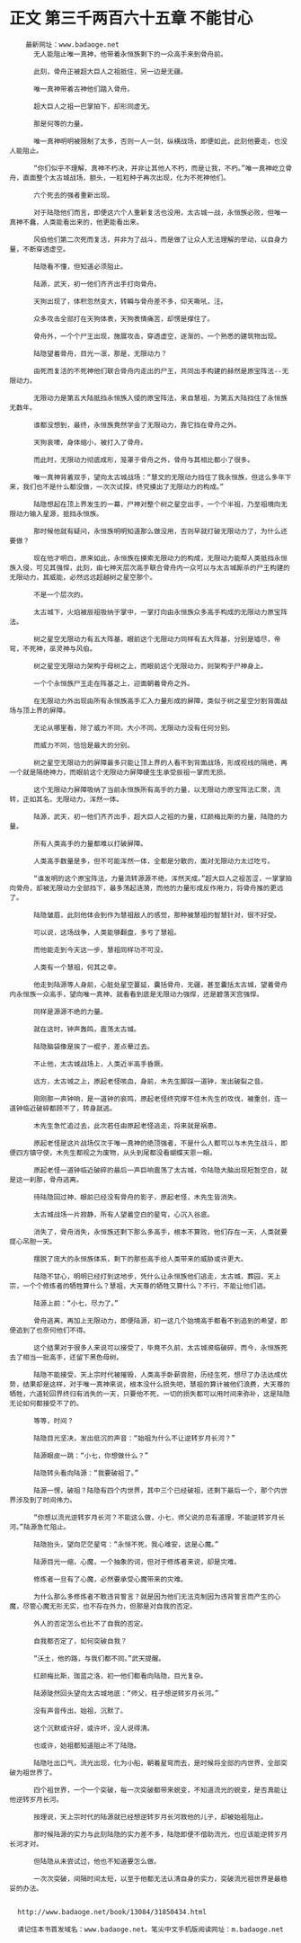 # 正文 第三千两百六十五章 不能甘心
        最新网址：www.badaoge.net
          无人能阻止唯一真神，他带着永恒族剩下的一众高手来到骨舟前。
      
          此刻，骨舟正被超大巨人之祖抵住，另一边是无疆。
      
          唯一真神带着古神他们踏入骨舟。
      
          超大巨人之祖一巴掌拍下，却形同虚无。
      
          那是何等的力量。
      
          唯一真神明明被限制了太多，否则一人一剑，纵横战场，即便如此，此刻他要走，也没人能阻止。
      
          “你们似乎不理解，真神不朽决，并非让其他人不朽，而是让我，不朽。”唯一真神屹立骨舟，直面整个太古城战场，额头，一粒粒种子再次出现，化为不死神他们。
      
          六个死去的强者重新出现。
      
          对于陆隐他们而言，即便这六个人重新复活也没用，太古城一战，永恒族必败，但唯一真神不蠢，人类能看出来的，他更能看出来。
      
          风伯他们第二次死而复活，并非为了战斗，而是做了让众人无法理解的举动，以自身力量，不断穿透虚空。
      
          陆隐看不懂，但知道必须阻止。
      
          陆源，武天，初一他们齐齐出手打向骨舟。
      
          天狗出现了，体积忽然变大，转瞬与骨舟差不多，仰天嘶吼，汪。
      
          众多攻击全部打在天狗体表，天狗表情痛苦，却愣是撑住了。
      
          骨舟外，一个个尸王出现，施展攻击，穿透虚空，逐渐的，一个熟悉的建筑物出现。
      
          陆隐望着骨舟，目光一凛，那是，无限动力？
      
          由死而复活的不死神他们联合骨舟内走出的尸王，共同出手构建的赫然是原宝阵法--无限动力。
      
          无限动力是第五大陆抵挡永恒族入侵的原宝阵法，来自慧祖，为第五大陆挡住了永恒族无数年。
      
          谁都没想到，最终，永恒族竟然学会了无限动力，靠它挡在骨舟之外。
      
          天狗哀嚎，身体缩小，被打入了骨舟。
      
          而此时，无限动力彻底成形，笼罩于骨舟之外，骨舟与其相比都小了很多。
      
          唯一真神背着双手，望向太古城战场：“慧文的无限动力挡住了我永恒族，但这么多年下来，我们也不是什么都没做，一次次试探，终究摸出了无限动力的构成。”
      
          陆隐想起在顶上界发生的一幕，尸神对整个树之星空出手，一个个半祖，乃至祖境向无限动力输入星源，抵挡永恒族。
      
          那时候他就有疑问，永恒族明明知道那么做没用，否则早就打破无限动力了，为什么还要做？
      
          现在他才明白，原来如此，永恒族在摸索无限动力的构成，无限动力能帮人类抵挡永恒族入侵，可见其强悍，此刻，由七神天层次高手联合骨舟内一众可以与太古城厮杀的尸王构建的无限动力，其威能，必然远远超越树之星空那个。
      
          不是一个层次的。
      
          太古城下，火焰被辰祖吸纳于掌中，一掌打向由永恒族众多高手构成的无限动力原宝阵法。
      
          树之星空无限动力有五大阵基，眼前这个无限动力同样有五大阵基，分别是墟尽，帝穹，不死神，巫灵神与风伯。
      
          树之星空无限动力架构于母树之上，而眼前这个无限动力，则架构于尸神身上。
      
          一个个永恒族尸王走在阵基之上，迎面朝着骨舟之外。
      
          在无限动力外出现由所有永恒族高手汇入力量形成的屏障，类似于树之星空分割背面战场与顶上界的屏障。
      
          无论从哪里看，除了威力不同，大小不同，无限动力没有任何分别。
      
          而威力不同，恰恰是最大的分别。
      
          树之星空无限动力的屏障最多只能让顶上界的人看不到背面战场，形成视线的隔绝，再一个就是隔绝神力，而眼前这个无限动力屏障硬生生承受辰祖一掌而无损。
      
          这个无限动力屏障吸纳了当前永恒族所有高手的力量，以无限动力原宝阵法汇聚，流转，正如其名，无限动力，浑然一体。
      
          陆源，武天，初一他们齐齐出手，超大巨人之祖的力量，红颜梅比斯的力量，陆隐的力量。
      
          所有人类高手的力量都难以打破屏障。
      
          人类高手数量是多，但不可能浑然一体，全都是分散的，面对无限动力太过吃亏。
      
          “谁发明的这个原宝阵法，力量流转源源不绝，浑然天成。”超大巨人之祖苦涩，一掌掌拍向骨舟，却被无限动力全部挡下，最多荡起涟漪，而他的力量形成反作用力，将骨舟推的更远了。
      
          陆隐皱眉，此刻他体会到作为慧祖敌人的感觉，那种被慧祖的智慧针对，很不好受。
      
          可以说，这场战争，人类能够翻盘，多亏了慧祖。
      
          而他能走到今天这一步，慧祖同样功不可没。
      
          人类有一个慧祖，何其之幸。
      
          他走到陆源等人身前，心脏处星空蔓延，囊括骨舟，无疆，甚至囊括太古城，望着骨舟内永恒族一众高手，望向唯一真神，就看看到底是无限动力强悍，还是碧落天宫强悍。
      
          同样是源源不绝的力量。
      
          就在这时，钟声轰鸣，震荡太古城。
      
          陆隐脑袋像是挨了一棍子，差点晕过去。
      
          不止他，太古城战场上，人类近半高手昏厥。
      
          远方，太古城之上，原起老怪咳血，身前，木先生脚踩一道钟，发出破裂之音。
      
          刚刚那一声钟响，是一道钟的哀鸣，原起老怪终究撑不住木先生的攻伐，被重创，连一道钟临近破碎都顾不了，转身就逃。
      
          木先生急忙追过去，此次若任由原起老怪逃走，将来就是祸患。
      
          原起老怪是这片战场仅次于唯一真神的绝顶强者，不是什么人都可以与木先生战斗，即便四方镇守使，木先生都视之为废物，从头到尾都没看蝴蝶天恩一眼。
      
          原起老怪一道钟临近破碎的最后一声巨响震荡了太古城，令陆隐大脑出现短暂空白，就是这一刹那，骨舟逃离。
      
          待陆隐回过神，眼前已经没有骨舟的影子，原起老怪，木先生皆消失。
      
          太古城战场一片寂静，所有人望着空白的星穹，心沉入谷底。
      
          消失了，骨舟消失，永恒族还剩下那么多高手，根本不算败，他们存在一天，人类就要提心吊胆一天。
      
          摆脱了庞大的永恒族体系，剩下的那些高手给人类带来的威胁或许更大。
      
          陆隐不甘心，明明已经打到这地步，凭什么让永恒族他们逃走，太古城，葬园，天上宗，一个个修炼者的牺牲算什么？慧祖，大天尊的牺牲又算什么？不行，不能让他们逃。
      
          陆源上前：“小七，尽力了。”
      
          骨舟逃离，再加上无限动力，即便陆源，初一这几个始境高手都看不到追到的希望，即便追到了也奈何他们不得。
      
          这个结果对于很多人来说可以接受了，毕竟不久前，太古城濒临破碎，而今，永恒族死去了相当一批高手，还留下黑色母树。
      
          陆隐不能接受，天上宗时代被摧毁，人类高手卧薪尝胆，历经生死，想尽了办法达成优势，结果却是这样，对于唯一真神来说，根本没什么损失吧，慧祖的算计被他们浪费，大天尊的牺牲，六道轮回界终归有消失的一天，只要他不死，一切的损失都可以用时间来弥补，这是陆隐无论如何都接受不了的。
      
          等等，时间？
      
          陆隐目光坚决，发出低沉的声音：“始祖为什么不让逆转岁月长河？”
      
          陆源眼皮一跳：“小七，你想做什么？”
      
          陆隐转头看向陆源：“我要破祖了。”
      
          陆源一愣，破祖？陆隐有四个内世界，其中三个已经破祖，还剩下最后一个，那个内世界涉及到了时间伟力。
      
          “你想以流光逆转岁月长河？不能这么做，小七，师父说的总有道理，不能逆转岁月长河。”陆源急忙阻止。
      
          陆隐抬头，望向茫茫星穹：“永恒不死，我心难安，这是心魔。”
      
          陆源目光一缩，心魔，一个抽象的词，但对于修炼者来说，却是灾难。
      
          修炼者一旦有了心魔，必然要承受心魔带来的灾难。
      
          为什么那么多修炼者不敢违背誓言？就是因为他们无法克制因为违背誓言而产生的心魔，尽管心魔无形无实，也不存在外力，但那是对自我的否定。
      
          外人的否定怎么也比不了自我的否定。
      
          自我都否定了，如何突破自我？
      
          “沃土，他的路，与我们都不同。”武天提醒。
      
          红颜梅比斯，珈蓝之洛，初一他们都看向陆隐，目光复杂。
      
          陆源陡然回头望向太古城地底：“师父，柱子想逆转岁月长河。”
      
          没有声音传出，始祖，沉默了。
      
          这个沉默或许好，或许坏，没人说得清。
      
          也或许，始祖都知道阻止不了陆隐。
      
          陆隐吐出口气，流光出现，化为小船，朝着星穹而去，是时候将全部的内世界，全部突破为祖世界了。
      
          四个祖世界，一个一个突破，每一次突破都带来蜕变，不知道流光的蜕变，是否真能让他逆转岁月长河。
      
          按理说，天上宗时代的陆源就已经想逆转岁月长河救他的儿子，却被始祖阻止。
      
          那时候陆源的实力与此刻陆隐的实力差不多，陆隐即便不借助流光，也应该能逆转岁月长河才对。
      
          但陆隐从未尝试过，他也不知道要怎么做。
      
          一次次突破，间隔时间太短，以至于他都无法认清自身的实力，突破流光祖世界是最稳妥的办法。
      
      
      http://www.badaoge.net/book/13084/31850434.html
      
      请记住本书首发域名：www.badaoge.net。笔尖中文手机版阅读网址：m.badaoge.net